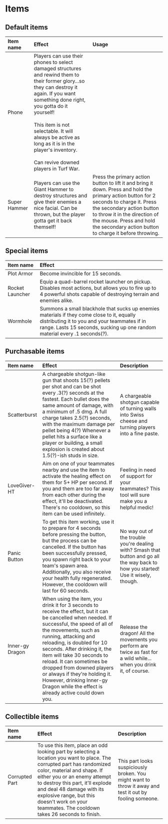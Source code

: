 # Items
## Default items
<table>
  <thead>
    <tr>
      <th align="left">Item name</th>
      <th align="left">Effect</th>
      <th align="left">Usage</th>
    </tr>
  </thead>
  <tbody>
    <tr>
      <td>Phone</td>
      <td>
        Players can use their phones to select damaged structures and rewind them to their former glory…so they can destroy it again. If you want something done right, you gotta do it yourself!<br /><br />
        This item is not selectable. It will always be active as long as it is in the player's inventory.<br /><br />
        Can revive downed players in Turf War.
      </td>
      <td></td>
    </tr>
    <tr>
      <td>Super Hammer</td>
      <td>Players can use the Giant Hammer to destroy structures and give their enemies a nice facial. Can be thrown, but the player gotta get it back themself!</td>
      <td>Press the primary action button to lift it and bring it down. Press and hold the primary action button for 2 seconds to charge it. Press the secondary action button to throw it in the direction of the mouse. Press and hold the secondary action button to charge it before throwing.</td>
    </tr>
  </tbody>
</table>

## Special items
<table>
  <thead>
    <tr>
      <th align="left">Item name</th>
      <th align="left">Effect</th>
    </tr>
  </thead>
  <tbody>
    <tr>
      <td>Plot Armor</td>
      <td>Become invincible for 15 seconds.</td>
    </tr>
    <tr>
      <td>Rocket Launcher</td>
      <td>Equip a quad-barrel rocket launcher on pickup. 
          Disables most actions, but allows you to fire up to 4 powerful shots capable of destroying terrain and enemies alike.</td>
    </tr>
    <tr>
      <td>Wormhole</td>
      <td>Summons a small blackhole that sucks up enemies materials if they come close to it, equally distributing it to you and your teammates if in range. Lasts 15 seconds, sucking up one random material every .1 seconds(?).</td>
    </tr>
  </tbody>
</table>

## Purchasable items
<table>
  <thead>
    <tr>
      <th align="left">Item name</th>
      <th align="left">Effect</th>
      <th align="left">Description</th>
    </tr>
  </thead>
  <tbody>
    <tr>
      <td>Scatterburst</td>
      <td>A chargeable shotgun-like gun that shoots 15(?) pellets per shot and can be shot every .3(?) seconds at the fastest. Each bullet does the same amount of damage, with a minimum of .5 dmg. A full charge takes 2.5(?) seconds, with the maximum damage per pellet being 4(?) Whenever a pellet hits a surface like a player or building, a small explosion is created about 1.5(?)-ish studs in size.</td>
      <td>A chargeable shotgun capable of turning walls into Swiss cheese and turning players into a fine paste.</td>
    </tr>
    <tr>
      <td>LoveGiver-HT</td>
      <td>Aim on one of your teammates nearby and use the item to activate the healing effect on them for 5+ HP per second. If you and them are too far away from each other during the effect, it'll be deactivated. There's no cooldown, so this item can be used infinitely.</td>
      <td>Feeling in need of support for your teammates? This tool will sure make you a helpful medic!</td>
    </tr>
    <tr>
      <td>Panic Button</td>
      <td>To get this item working, use it to prepare for 4 seconds before pressing the button, but the process can be cancelled. If the button has been successfully pressed, you spawn right back to your team's spawn area. Additionally, you also receive your health fully regenerated. However, the cooldown will last for 60 seconds.</td>
      <td>No way out of the trouble you're dealing with? Smash that button and go all the way back to how you started! Use it wisely, though.</td>
    </tr>
    <tr>
      <td>Inner-gy Dragon</td>
      <td>When using the item, you drink it for 3 seconds to receive the effect, but it can be cancelled when needed. If successful, the speed of all of the movements, such as running, attacking and reloading, is doubled for 10 seconds. After drinking it, the item will take 30 seconds to reload. It can sometimes be dropped from downed players or always if they're holding it. However, drinking Inner-gy Dragon while the effect is already active could down you.</td>
      <td>Release the dragon! All the movements you perform are twice as fast for a wild while... when you drink it, of course.</td>
    </tr>
  </tbody>
</table>

## Collectible items
<table>
  <thead>
    <tr>
      <th align="left">Item name</th>
      <th align="left">Effect</th>
      <th align="left">Description</th>
    </tr>
  </thead>
  <tbody>
    <tr>
      <td>Corrupted Part</td>
      <td>To use this item, place an odd looking part by selecting a location you want to place. The corrupted part has randomized color, material and shape. If either you or an enemy attempt to destroy this part, it'll explode and deal 48 damage with its explosive range, but this doesn't work on your teammates. The cooldown takes 26 seconds to finish.</td>
      <td>This part looks suspiciously broken. You might want to throw it away and test it out by fooling someone.</td>
    </tr>
  </tbody>
</table>
